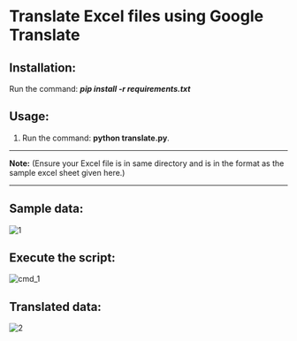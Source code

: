 # Translate Excel files using Google Translate

## Installation:
Run the command: ***pip install -r requirements.txt***

## Usage:
1. Run the command: **python translate.py**. 

<hr>
<b>Note:</b>
(Ensure your Excel file is in same directory and is in the format as the sample excel sheet given here.) 
<hr>

## Sample data:
![1](https://user-images.githubusercontent.com/29462447/91258088-237aaf00-e789-11ea-99d8-8272305e4f39.png)

## Execute the script:
![cmd_1](https://user-images.githubusercontent.com/29462447/91258087-237aaf00-e789-11ea-9335-d05a006cfc5c.png)

## Translated data:
![2](https://user-images.githubusercontent.com/29462447/91258084-21b0eb80-e789-11ea-9892-cf24d7e7e9db.png)

